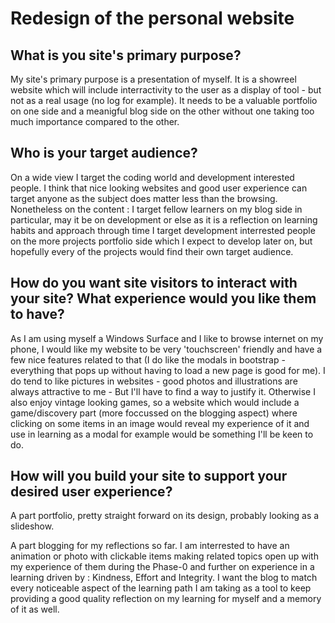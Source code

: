 <h1>Redesign of the personal website</h1>

<h2>What is you site's primary purpose?</h2>

My site's primary purpose is a presentation of myself. It is a showreel website which will include interractivity to the user as a display of tool - but not as a real usage (no log for example).
It needs to be a valuable portfolio on one side and a meanigful blog side on the other without one taking too much importance compared to the other.

<h2>Who is your target audience?</h2>

On a wide view I target the coding world and development interested people. I think that nice looking websites and good user experience can target anyone as the subject does matter less than the browsing.  Nonetheless on the content :
I target fellow learners on my blog side in particular, may it be on development or else as it is a reflection on learning habits and approach through time
I target development interrested people on the more projects portfolio side which I expect to develop later on, but hopefully every of the projects would find their own target audience.

<h2>How do you want site visitors to interact with your site? What experience would you like them to have?</h2>

As I am using myself a Windows Surface and I like to browse internet on my phone, I would like my website to be very 'touchscreen' friendly and have a few nice features related to that (I do like the modals in bootstrap - everything that pops up without having to load a new page is good for me).
I do tend to like pictures in websites - good photos and illustrations are always attractive to me - But I'll have to find a way to justify it.
Otherwise I also enjoy vintage looking games, so a website which would include a game/discovery part (more foccussed on the blogging aspect) where clicking on some items in an image would reveal my experience of it and use in learning as a modal for example would be something I'll be keen to do.

<h2>How will you build your site to support your desired user experience?</h2>

A part portfolio, pretty straight forward on its design, probably looking as a slideshow.

A part blogging for my reflections so far. 
I am interrested to have an animation or photo with clickable items making related topics open up with my experience of them during the Phase-0 and further on experience in a learning driven by : Kindness, Effort and Integrity. I want the blog to match every noticeable aspect of the learning path I am taking as a tool to keep providing a good quality reflection on my learning for myself and a memory of it as well.